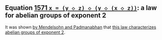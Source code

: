 ## Equation [1571 `x = (y ◇ z) ◇ (y ◇ (x ◇ z))`](https://teorth.github.io/equational_theories/implications/?1571): a law for abelian groups of exponent 2
It was shown [by Mendelsohn and Padmanabhan](https://teorth.github.io/equational_theories/blueprint/sect0001.html#mendelsohn-padmanabhan) that [this law characterizes abelian groups of exponent 2](https://teorth.github.io/equational_theories/blueprint/implications-chapter.html#1571_impl).
